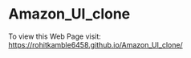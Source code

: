 ﻿# Amazon_UI_clone
To view this Web Page visit: https://rohitkamble6458.github.io/Amazon_UI_clone/ 
